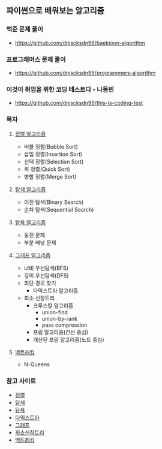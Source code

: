 ## 파이썬으로 배워보는 알고리즘

### 백준 문제 풀이
- https://github.com/dnjscksdn98/baekjoon-algorithm

### 프로그래머스 문제 풀이
- https://github.com/dnjscksdn98/programmers-algorithm

### 이것이 취업을 위한 코딩 테스트다 - 나동빈
- https://github.com/dnjscksdn98/this-is-coding-test

### 목차
1) [정렬 알고리즘](https://github.com/dnjscksdn98/algorithm-sorting)
    - 버블 정렬(Bubble Sort)
    - 삽입 정렬(Insertion Sort)
    - 선택 정렬(Selection Sort)
    - 퀵 정렬(Quick Sort)
    - 병합 정렬(Merge Sort)

2) [탐색 알고리즘](https://github.com/dnjscksdn98/algorithm-searching)
    - 이진 탐색(Binary Search)
    - 순차 탐색(Sequential Search)
    
3) [탐욕 알고리즘](https://velog.io/@dnjscksdn98/%EC%95%8C%EA%B3%A0%EB%A6%AC%EC%A6%98-%ED%83%90%EC%9A%95-%EC%95%8C%EA%B3%A0%EB%A6%AC%EC%A6%98)
    - 동전 문제
    - 부분 배낭 문제

4) [그래프 알고리즘](https://github.com/dnjscksdn98/algorithm-graph)
    - 너비 우선탐색(BFS)
    - 깊이 우선탐색(DFS)
    - 최단 경로 찾기
      - 다익스트라 알고리즘
    - 최소 신장트리
      - 크루스칼 알고리즘
        - union-find
        - union-by-rank
        - pass compression
      - 프림 알고리즘(간선 중심)
      - 개선된 프림 알고리즘(노드 중심)
      
5) [백트래킹](https://github.com/dnjscksdn98/algorithm-backtracking)
    - N-Queens
        
### 참고 사이트
- [정렬](https://velog.io/@dnjscksdn98/%EC%95%8C%EA%B3%A0%EB%A6%AC%EC%A6%98-%EC%A0%95%EB%A0%AC)
- [탐색](https://velog.io/@dnjscksdn98/%EC%95%8C%EA%B3%A0%EB%A6%AC%EC%A6%98-%ED%83%90%EC%83%89)
- [탐욕](https://velog.io/@dnjscksdn98/%EC%95%8C%EA%B3%A0%EB%A6%AC%EC%A6%98-%ED%83%90%EC%9A%95-%EC%95%8C%EA%B3%A0%EB%A6%AC%EC%A6%98)
- [다익스트라](https://velog.io/@dnjscksdn98/%EC%95%8C%EA%B3%A0%EB%A6%AC%EC%A6%98-%EB%8B%A4%EC%9D%B5%EC%8A%A4%ED%8A%B8%EB%9D%BC)
- [그래프](https://velog.io/@dnjscksdn98/%EC%95%8C%EA%B3%A0%EB%A6%AC%EC%A6%98-%EA%B7%B8%EB%9E%98%ED%94%84)
- [최소신장트리](https://velog.io/@dnjscksdn98/%EC%95%8C%EA%B3%A0%EB%A6%AC%EC%A6%98-%EC%B5%9C%EC%86%8C-%EC%8B%A0%EC%9E%A5-%ED%8A%B8%EB%A6%AC)
- [백트래킹](https://velog.io/@dnjscksdn98/%EC%95%8C%EA%B3%A0%EB%A6%AC%EC%A6%98-%EB%B0%B1-%ED%8A%B8%EB%9E%98%ED%82%B9)
